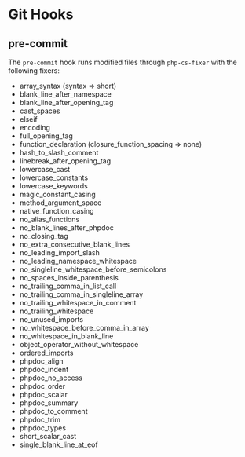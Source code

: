 # Git Hooks

## pre-commit

The ```pre-commit``` hook runs modified files through ```php-cs-fixer``` with the following fixers:

* array_syntax (syntax => short)
* blank_line_after_namespace
* blank_line_after_opening_tag
* cast_spaces
* elseif
* encoding
* full_opening_tag
* function_declaration (closure_function_spacing => none)
* hash_to_slash_comment
* linebreak_after_opening_tag
* lowercase_cast
* lowercase_constants
* lowercase_keywords
* magic_constant_casing
* method_argument_space
* native_function_casing
* no_alias_functions
* no_blank_lines_after_phpdoc
* no_closing_tag
* no_extra_consecutive_blank_lines
* no_leading_import_slash
* no_leading_namespace_whitespace
* no_singleline_whitespace_before_semicolons
* no_spaces_inside_parenthesis
* no_trailing_comma_in_list_call
* no_trailing_comma_in_singleline_array
* no_trailing_whitespace_in_comment
* no_trailing_whitespace
* no_unused_imports
* no_whitespace_before_comma_in_array
* no_whitespace_in_blank_line
* object_operator_without_whitespace
* ordered_imports
* phpdoc_align
* phpdoc_indent
* phpdoc_no_access
* phpdoc_order
* phpdoc_scalar
* phpdoc_summary
* phpdoc_to_comment
* phpdoc_trim
* phpdoc_types
* short_scalar_cast
* single_blank_line_at_eof

